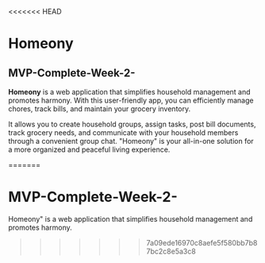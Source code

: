 <<<<<<< HEAD
# Homeony

## MVP-Complete-Week-2-

**Homeony** is a web application that simplifies household management and promotes harmony. With this user-friendly app, you can efficiently manage chores, track bills, and maintain your grocery inventory.

 It allows you to create household groups, assign tasks, post bill documents, track grocery needs, and communicate with your household members through a convenient group chat. "Homeony" is your all-in-one solution for a more organized and peaceful living experience.





=======
# MVP-Complete-Week-2-
Homeony" is a web application that simplifies household management and promotes harmony.
>>>>>>> 7a09ede16970c8aefe5f580bb7b87bc2c8e5a3c8
